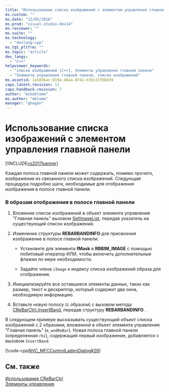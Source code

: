 ```yaml
---
title: "Использование списка изображений с элементом управления главной панели | Microsoft Docs"
ms.custom: ""
ms.date: "12/05/2016"
ms.prod: "visual-studio-dev14"
ms.reviewer: ""
ms.suite: ""
ms.technology: 
  - "devlang-cpp"
ms.tgt_pltfrm: ""
ms.topic: "article"
dev_langs: 
  - "C++"
helpviewer_keywords: 
  - "списки изображений [C++], Элементы управления главной панели"
  - "Элементы управления главной панели, списки изображений"
ms.assetid: 1a5836ac-019a-46aa-8741-b35c3376b839
caps.latest.revision: 11
caps.handback.revision: 7
author: "mikeblome"
ms.author: "mblome"
manager: "ghogen"
---
```

# Использование списка изображений с элементом управления главной панели
[!INCLUDE[vs2017banner](../assembler/inline/includes/vs2017banner.md)]

Каждая полоса главной панели может содержать, помимо прочего, изображение из связанного списка изображений.  Следующая процедура подробно шаги, необходимые для отображения изображения в полосе главной панели.  
  
### В образам отображения в полосе главной панели  
  
1.  Вложение список изображений в объект элемента управления "Главная панель" вызовом [SetImageList](../Topic/CReBarCtrl::SetImageList.md), передав указатель на существующий список изображений.  
  
2.  Изменение структуры **REBARBANDINFO** для присвоения изображение в полосе главной панели:  
  
    -   Установите для элемента **fMask** в **RBBIM\_IMAGE** с помощью побитовый оператор ИЛИ, чтобы включить дополнительные флажки по мере необходимости.  
  
    -   Задайте члена `iImage` к индексу списка изображений образа для отображения.  
  
3.  Инициализируйте все оставшиеся элементы данных, таких как размер, текст и дескриптор, который содержит два окна, необходимую информацию.  
  
4.  Вставьте новую полосу \(с образом\) с вызовом метода [CReBarCtrl::InsertBand](../Topic/CReBarCtrl::InsertBand.md), передав структуру **REBARBANDINFO** .  
  
 В следующем примере высказывать существующий объект списка изображений с 2 образами, вложенной в объект элемента управления "Главная панель" \(`m_wndReBar`\).  Новая полоса главной панели \(определенная `rbi`\), содержащий первый изображение, добавляется с вызовом `InsertBand`:  
  
 [!code-cpp[NVC_MFCControlLadenDialog#28](../mfc/codesnippet/CPP/using-an-image-list-with-a-rebar-control_1.cpp)]  
  
## См. также  
 [Использование CReBarCtrl](../Topic/Using%20CReBarCtrl.md)   
 [Элементы управления](../mfc/controls-mfc.md)